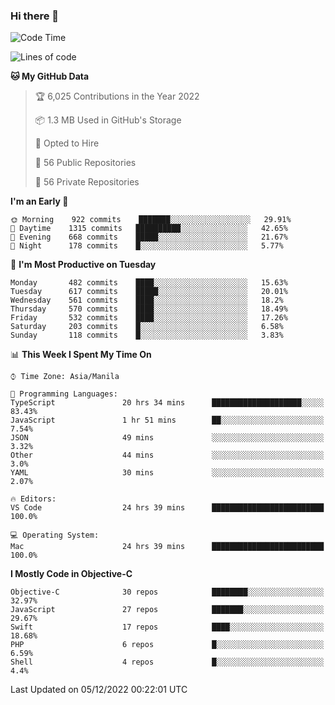 ### Hi there 👋

<!--START_SECTION:waka-->
![Code Time](http://img.shields.io/badge/Code%20Time-3%2C446%20hrs%2012%20mins-blue)

![Lines of code](https://img.shields.io/badge/From%20Hello%20World%20I%27ve%20Written-2%20Million%20lines%20of%20code-blue)

**🐱 My GitHub Data** 

> 🏆 6,025 Contributions in the Year 2022
 > 
> 📦 1.3 MB Used in GitHub's Storage 
 > 
> 💼 Opted to Hire
 > 
> 📜 56 Public Repositories 
 > 
> 🔑 56 Private Repositories  
 > 
**I'm an Early 🐤** 

```text
🌞 Morning    922 commits    ███████░░░░░░░░░░░░░░░░░░   29.91% 
🌆 Daytime    1315 commits   ██████████░░░░░░░░░░░░░░░   42.65% 
🌃 Evening    668 commits    █████░░░░░░░░░░░░░░░░░░░░   21.67% 
🌙 Night      178 commits    █░░░░░░░░░░░░░░░░░░░░░░░░   5.77%

```
📅 **I'm Most Productive on Tuesday** 

```text
Monday       482 commits    ████░░░░░░░░░░░░░░░░░░░░░   15.63% 
Tuesday      617 commits    █████░░░░░░░░░░░░░░░░░░░░   20.01% 
Wednesday    561 commits    ████░░░░░░░░░░░░░░░░░░░░░   18.2% 
Thursday     570 commits    ████░░░░░░░░░░░░░░░░░░░░░   18.49% 
Friday       532 commits    ████░░░░░░░░░░░░░░░░░░░░░   17.26% 
Saturday     203 commits    █░░░░░░░░░░░░░░░░░░░░░░░░   6.58% 
Sunday       118 commits    █░░░░░░░░░░░░░░░░░░░░░░░░   3.83%

```


📊 **This Week I Spent My Time On** 

```text
⌚︎ Time Zone: Asia/Manila

💬 Programming Languages: 
TypeScript               20 hrs 34 mins      ████████████████████░░░░░   83.43% 
JavaScript               1 hr 51 mins        ██░░░░░░░░░░░░░░░░░░░░░░░   7.54% 
JSON                     49 mins             ░░░░░░░░░░░░░░░░░░░░░░░░░   3.32% 
Other                    44 mins             ░░░░░░░░░░░░░░░░░░░░░░░░░   3.0% 
YAML                     30 mins             ░░░░░░░░░░░░░░░░░░░░░░░░░   2.07%

🔥 Editors: 
VS Code                  24 hrs 39 mins      █████████████████████████   100.0%

💻 Operating System: 
Mac                      24 hrs 39 mins      █████████████████████████   100.0%

```

**I Mostly Code in Objective-C** 

```text
Objective-C              30 repos            ████████░░░░░░░░░░░░░░░░░   32.97% 
JavaScript               27 repos            ███████░░░░░░░░░░░░░░░░░░   29.67% 
Swift                    17 repos            ████░░░░░░░░░░░░░░░░░░░░░   18.68% 
PHP                      6 repos             █░░░░░░░░░░░░░░░░░░░░░░░░   6.59% 
Shell                    4 repos             █░░░░░░░░░░░░░░░░░░░░░░░░   4.4%

```



 Last Updated on 05/12/2022 00:22:01 UTC
<!--END_SECTION:waka-->


<!--
**rad182/rad182** is a ✨ _special_ ✨ repository because its `README.md` (this file) appears on your GitHub profile.

Here are some ideas to get you started:

- 🔭 I’m currently working on ...
- 🌱 I’m currently learning ...
- 👯 I’m looking to collaborate on ...
- 🤔 I’m looking for help with ...
- 💬 Ask me about ...
- 📫 How to reach me: ...
- 😄 Pronouns: ...
- ⚡ Fun fact: ...
-->
